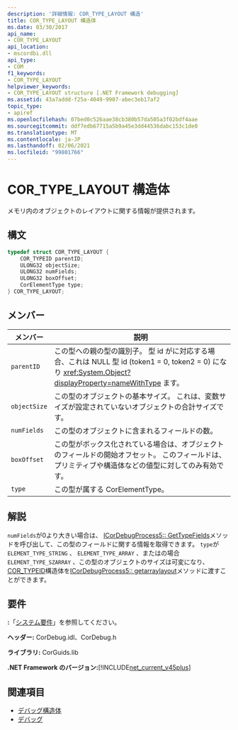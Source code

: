 ```yaml
---
description: '詳細情報: COR_TYPE_LAYOUT 構造'
title: COR_TYPE_LAYOUT 構造体
ms.date: 03/30/2017
api_name:
- COR_TYPE_LAYOUT
api_location:
- mscordbi.dll
api_type:
- COM
f1_keywords:
- COR_TYPE_LAYOUT
helpviewer_keywords:
- COR_TYPE_LAYOUT structure [.NET Framework debugging]
ms.assetid: 43a7addd-f25a-4049-9907-abec3eb17af2
topic_type:
- apiref
ms.openlocfilehash: 07bed0c526aae38cb380b57da505a3f02bdf4aae
ms.sourcegitcommit: ddf7edb67715a5b9a45e3dd44536dabc153c1de0
ms.translationtype: MT
ms.contentlocale: ja-JP
ms.lasthandoff: 02/06/2021
ms.locfileid: "99801766"
---
```

# <a name="cor_type_layout-structure"></a>COR_TYPE_LAYOUT 構造体

メモリ内のオブジェクトのレイアウトに関する情報が提供されます。  
  
## <a name="syntax"></a>構文  
  
```cpp  
typedef struct COR_TYPE_LAYOUT {  
    COR_TYPEID parentID;  
    ULONG32 objectSize;  
    ULONG32 numFields;  
    ULONG32 boxOffset;  
    CorElementType type;  
} COR_TYPE_LAYOUT;  
```  
  
## <a name="members"></a>メンバー  
  
|メンバー|説明|  
|------------|-----------------|  
|`parentID`|この型への親の型の識別子。 型 id がに対応する場合、これは NULL 型 id (token1 = 0, token2 = 0) になり <xref:System.Object?displayProperty=nameWithType> ます。|  
|`objectSize`|この型のオブジェクトの基本サイズ。 これは、変数サイズが設定されていないオブジェクトの合計サイズです。|  
|`numFields`|この型のオブジェクトに含まれるフィールドの数。|  
|`boxOffset`|この型がボックス化されている場合は、オブジェクトのフィールドの開始オフセット。 このフィールドは、プリミティブや構造体などの値型に対してのみ有効です。|  
|`type`|この型が属する CorElementType。|  
  
## <a name="remarks"></a>解説  

 `numFields`が0より大きい場合は、 [ICorDebugProcess5:: GetTypeFields](icordebugprocess5-gettypefields-method.md)メソッドを呼び出して、この型のフィールドに関する情報を取得できます。 `type`が `ELEMENT_TYPE_STRING` 、 `ELEMENT_TYPE_ARRAY` 、またはの場合 `ELEMENT_TYPE_SZARRAY` 、この型のオブジェクトのサイズは可変になり、 [COR_TYPEID](cor-typeid-structure.md)構造体を[ICorDebugProcess5:: getarraylayout](icordebugprocess5-getarraylayout-method.md)メソッドに渡すことができます。  
  
## <a name="requirements"></a>要件  

 **:**「[システム要件](../../get-started/system-requirements.md)」を参照してください。  
  
 **ヘッダー:** CorDebug.idl、CorDebug.h  
  
 **ライブラリ:** CorGuids.lib  
  
 **.NET Framework のバージョン:**[!INCLUDE[net_current_v45plus](../../../../includes/net-current-v45plus-md.md)]  
  
## <a name="see-also"></a>関連項目

- [デバッグ構造体](debugging-structures.md)
- [デバッグ](index.md)
